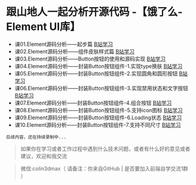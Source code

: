 # 跟山地人一起分析开源代码 -【饿了么-Element UI库】
* 课01.Element源码分析——起步篇 [B站学习](https://www.bilibili.com/video/av42276772/?p=1)  
* 课02.Element源码分析——组件皮肤样式篇 [B站学习](https://www.bilibili.com/video/av42276772/?p=2) 
* 课03.Element源码分析——Button按钮的使用和源码实现 [B站学习](https://www.bilibili.com/video/av42276772/?p=3) 
* 课04.Element源码分析——封装Button按钮组件-1.实现type换肤 [B站学习](https://www.bilibili.com/video/av42276772/?p=4) 
* 课05.Element源码分析——封装Button按钮组件-2.实现圆角和圆形按钮 [B站学习](https://www.bilibili.com/video/av42276772/?p=5) 
* 课06.Element源码分析——封装Button按钮组件-3.实现禁用状态和文字按钮 [B站学习](https://www.bilibili.com/video/av42276772/?p=6) 
* 课07.Element源码分析——封装Button按钮组件-4.组合按钮 [B站学习](https://www.bilibili.com/video/av42276772/?p=7) 
* 课08.Element源码分析——封装Button按钮组件-5.支持icon图标 [B站学习](https://www.bilibili.com/video/av42276772/?p=8) 
* 课09.Element源码分析——封装Button按钮组件-6.Loading状态 [B站学习](https://www.bilibili.com/video/av42276772/?p=9) 
* 课10.Element源码分析——封装Button按钮组件-7.支持不同尺寸 [B站学习](https://www.bilibili.com/video/av42276772/?p=10)   

```
后续内容，还在持续录制中...
```

> 如果你在学习或者工作过程中遇到什么技术问题，或者有什么好的意见或者建议，欢迎和我交流  

> 微信:colin3dmax（ 请备注：你来自GitHub | 是否要加入前端自学交流1群 ）

